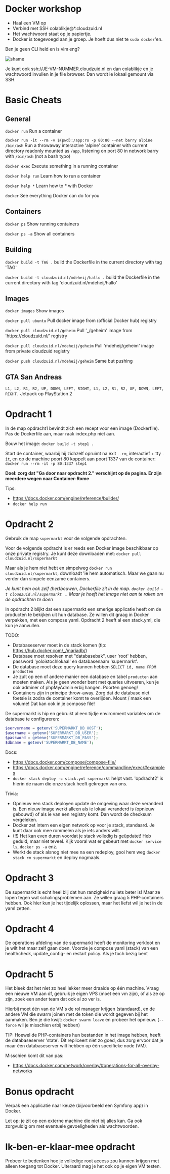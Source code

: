 # Docker workshop

* Haal een VM op
* Verbind met SSH colablikje@*.cloudzuid.nl
* Het wachtwoord staat op je papiertje.
* Docker is toegevoegd aan je groep. Je hoeft dus niet te `sudo docker`'en.

Ben je geen CLI held en is vim eng?

![shame](https://i.imgur.com/hyI9ItE.gif "shame")

Je kunt ook ssh://JE-VM-NUMMER.cloudzuid.nl en dan colablikje en je wachtwoord invullen in je file browser. Dan wordt ie lokaal gemount via SSH.

# Basic Cheats

## General
```docker run``` Run a container

```docker run -it --rm -v $(pwd):/app:ro -p 80:80 --net barry alpine /bin/ash``` Run a throwaway interactive 'alpine' container with current directory readonly mounted as `/app`, listening on port 80 in network barry with `/bin/ash` (not a bash typo)

```docker exec``` Execute something in a running container

```docker help run``` Learn how to run a container

```docker help *``` Learn how to * with Docker

```docker``` See everything Docker can do for you

## Containers
```docker ps``` Show running containers

```docker ps -a``` Show all containers

## Building
```docker build -t TAG .``` build the Dockerfile in the current directory with tag 'TAG'

```docker build -t cloudzuid.nl/mdeheij/hallo .``` build the Dockerfile in the current directory with tag 'cloudzuid.nl/mdeheij/hallo'

## Images
```docker images``` Show images

```docker pull ubuntu``` Pull docker image from (official Docker hub) registry

```docker pull cloudzuid.nl/geheim``` Pull '_/geheim' image from 'https://cloudzuid.nl/' registry

```docker pull cloudzuid.nl/mdeheij/geheim``` Pull 'mdeheij/geheim' image from private cloudzuid registry

```docker push cloudzuid.nl/mdeheij/geheim``` Same but pushing

## GTA San Andreas
``` L1, L2, R1, R2, UP, DOWN, LEFT, RIGHT, L1, L2, R1, R2, UP, DOWN, LEFT, RIGHT. ``` Jetpack op PlayStation 2

# Opdracht 1
In de map opdracht1 bevindt zich een recept voor een image (Dockerfile). Pas de Dockerfile aan, maar raak index.php niet aan.

Bouw het image: 
```docker build -t step1 .```

Start de container, waarbij hij zichzelf opruimt na exit `--rm`, interactief + tty `-it`, en op de machine poort 80 koppelt aan poort 1337 van de container:
```docker run --rm -it -p 80:1337 step1``` 

**Doel: zorg dat "Ga door naar opdracht 2." verschijnt op de pagina. Er zijn meerdere wegen naar Container-Rome**

Tips:
* https://docs.docker.com/engine/reference/builder/
* `docker help run`

# Opdracht 2
Gebruik de map `supermarkt` voor de volgende opdrachten.

Voor de volgende opdracht is er reeds een Docker image beschikbaar op onze private registry. 
Je kunt deze downloaden met:
```docker pull cloudzuid.nl/supermarkt```

Maar als je hem niet hebt en simpelweg ```docker run cloudzuid.nl/supermarkt```, downloadt 'ie hem automatisch. Maar we gaan nu verder dan simpele eenzame containers.

*Je kunt hem ook zelf (her)bouwen, Dockerfile zit in de map. `docker build -t cloudzuid.nl/supermarkt .`. Maar je hoeft het image niet aan te raken om de opdrachten te doen*

In opdracht 2 blijkt dat een supermarkt een smerige applicatie heeft om de producten te bekijken uit hun database. Ze willen dit graag in Docker verpakken, met een compose yaml. Opdracht 2 heeft al een stack.yml, die kun je aanvullen.

TODO: 
* Databaseserver moet in de stack komen (tip: https://hub.docker.com/_/mariadb/)
* Database moet resolven met "databasebak", user 'root' hebben, password 'yoloistochlokaal' en databasenaam 'supermarkt'.
* De database moet deze query kunnen hebben `SELECT id, name FROM producten`
* Je zult op een of andere manier een database en tabel `producten` aan moeten maken. Als je geen wonder bent met queries uitvoeren, kun je ook adminer of phpMyAdmin erbij hangen. Poorten genoeg!
* Containers zijn in principe throw-away. Zorg dat de database niet foetsie is zodra de container komt te overlijden. Mount / maak een volume! Dat kan ook in je compose file!

De supermarkt is hip en gebruikt al een tijdje environment variables om de database te configureren:

```php
$servername = getenv('SUPERMARKT_DB_HOST');
$username = getenv('SUPERMARKT_DB_USER');
$password = getenv('SUPERMARKT_DB_PASS');
$dbname = getenv('SUPERMARKT_DB_NAME');
```

Docs:
* https://docs.docker.com/compose/compose-file/
* https://docs.docker.com/engine/reference/commandline/exec/#examples
* `docker stack deploy -c stack.yml supermarkt` helpt vast. 'opdracht2' is hierin de naam die onze stack heeft gekregen van ons.

Trivia:
* Opnieuw een stack deployen update de omgeving waar deze veranderd is. Een nieuw image werkt alleen als ie lokaal veranderd is (opnieuw gebouwd) of als ie van een registry komt. Dan wordt de checksum vergeleken.
* Docker zet intern een eigen network op voor je stack, standaard. Je kunt daar ook mee rommelen als je iets anders wilt.
* (!!) Het kan even duren voordat je stack volledig is geüpdatet! Heb geduld, maar niet teveel. Kijk vooral wat er gebeurt met `docker service ls`, `docker ps -a` enz.
* Werkt de stack alsnog niet mee na een redeploy, gooi hem weg `docker stack rm supermarkt` en deploy nogmaals.

# Opdracht 3
De supermarkt is echt heel blij dat hun ranzigheid nu iets beter is! Maar ze lopen tegen wat schalingsproblemen aan. Ze willen graag 5 PHP-containers hebben. Ook hier kun je het tijdelijk oplossen, maar het liefst wil je het in de yaml zetten.

# Opdracht 4
De operations afdeling van de supermarkt heeft de monitoring verkloot en je wilt het maar zelf gaan doen. Voorzie je compose yaml (stack) van een healthcheck, update_config- en restart policy. Als je toch bezig bent

# Opdracht 5
Het bleek dat het niet zo heel lekker meer draaide op één machine. Vraag een nieuwe VM aan óf, gebruik je eigen VPS (moet een vm zijn), óf als ze op zijn, zoek een ander team dat ook al zo ver is.

Hierbij moet één van de VM's de rol manager krijgen (standaard), en de andere VM die swarm joinen met de token die wordt gegeven bij het aanmaken. Ben je die kwijt: `docker swarm leave` en probeer het opnieuw. (`--force` wil je misschien erbij hebben)

TIP: Hoewel de PHP-containers hun bestanden in het image hebben, heeft de databaseserver 'state'. Dit repliceert niet zo goed, dus zorg ervoor dat je maar één databaseserver wilt hebben op één specifieke node (VM).

Misschien komt dit van pas:
* https://docs.docker.com/network/overlay/#operations-for-all-overlay-networks

# Bonus opdracht

Verpak een applicatie naar keuze (bijvoorbeeld een Symfony app) in Docker. 

Let op: je zit op een externe machine die niet bij alles kan. Ga ook zorgvuldig om met eventuele gevoeligheden als wachtwoorden.

# Ik-ben-er-klaar-mee opdracht

Probeer te bedenken hoe je volledige root access zou kunnen krijgen met alleen toegang tot Docker. Uiteraard mag je het ook op je eigen VM testen.